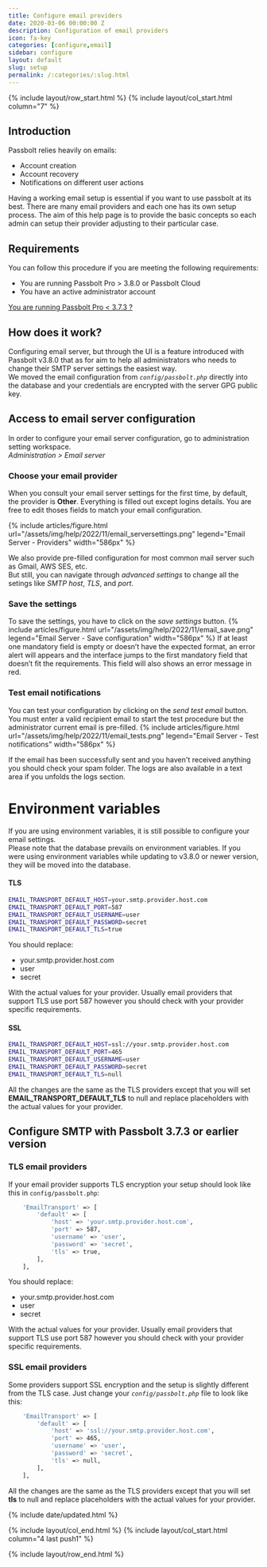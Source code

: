 ```yaml
---
title: Configure email providers
date: 2020-03-06 00:00:00 Z
description: Configuration of email providers
icon: fa-key
categories: [configure,email]
sidebar: configure
layout: default
slug: setup
permalink: /:categories/:slug.html
---
```


{% include layout/row_start.html %}
{% include layout/col_start.html column="7" %}

## Introduction

Passbolt relies heavily on emails:
  - Account creation
  - Account recovery
  - Notifications on different user actions

Having a working email setup is essential if you want to use passbolt at its best. There are many email providers
and each one has its own setup process. The aim of this help page is to provide the basic concepts so each admin
can setup their provider adjusting to their particular case.

## Requirements
You can follow this procedure if you are meeting the following requirements:

- You are running Passbolt Pro > 3.8.0 or Passbolt Cloud
- You have an active administrator account

[You are running Passbolt Pro < 3.7.3 ?](#outdated) 

## How does it work?
Configuring email server, but through the UI is a feature introduced with Passbolt v3.8.0 that as for aim to help all administrators who needs to change their SMTP server settings the easiest way. <br> 
We moved the email configuration from *`config/passbolt.php`* directly into the database and your credentials are encrypted with the server GPG public key.

## Access to email server configuration
In order to configure your email server configuration, go to administration setting workspace. <br>
*Administration > Email server*

### Choose your email provider
When you consult your email server settings for the first time, by default, the provider is **Other**. Everything is filled out except logins details. You are free to edit thoses fields to match your email configuration. 

{% include articles/figure.html url="/assets/img/help/2022/11/email_serversettings.png" legend="Email Server - Providers" width="586px" %}

We also provide pre-filled configuration for most common mail server such as Gmail, AWS SES, etc. 
<br>
But still, you can navigate through *advanced settings* to change all the setings like *SMTP host*, *TLS*, and *port*.

### Save the settings
To save the settings, you have to click on the *save settings* button.
{% include articles/figure.html url="/assets/img/help/2022/11/email_save.png" legend="Email Server - Save configuration" width="586px" %}
If at least one mandatory field is empty or doesn’t have the expected format, an error alert will appears and the interface jumps to the first mandatory field that doesn’t fit the requirements. This field will also shows an error message in red.

### Test email notifications
You can test your configuration by clicking on the *send test email* button. You must enter a valid recipient email to start the test procedure but the administrator current email is pre-filled.
{% include articles/figure.html url="/assets/img/help/2022/11/email_tests.png" legend="Email Server - Test notifications" width="586px" %}


If the email has been successfully sent and you haven't received anything you should check your spam folder.
The logs are also available in a text area if you unfolds the logs section.
<br>

# Environment variables
If you are using environment variables, it is still possible to configure your email settings. 
<br>
Please note that the database prevails on environment variables. If you were using environment variables while updating to v3.8.0 or newer version, they will be moved into the database.

#### TLS
```bash
EMAIL_TRANSPORT_DEFAULT_HOST=your.smtp.provider.host.com
EMAIL_TRANSPORT_DEFAULT_PORT=587
EMAIL_TRANSPORT_DEFAULT_USERNAME=user
EMAIL_TRANSPORT_DEFAULT_PASSWORD=secret
EMAIL_TRANSPORT_DEFAULT_TLS=true
```
You should replace:
- your.smtp.provider.host.com
- user
- secret
 
With the actual values for your provider. Usually email providers that support TLS use port 587 however you should check with your provider specific requirements.

#### SSL
```bash
EMAIL_TRANSPORT_DEFAULT_HOST=ssl://your.smtp.provider.host.com
EMAIL_TRANSPORT_DEFAULT_PORT=465
EMAIL_TRANSPORT_DEFAULT_USERNAME=user
EMAIL_TRANSPORT_DEFAULT_PASSWORD=secret
EMAIL_TRANSPORT_DEFAULT_TLS=null
```

All the changes are the same as the TLS providers except that you will set **EMAIL_TRANSPORT_DEFAULT_TLS** to null and replace placeholders with the actual values for your provider.

## <a name="outdated"></a> Configure SMTP with Passbolt 3.7.3 or earlier version



### TLS email providers 

If your email provider supports TLS encryption your setup should look like this in `config/passbolt.php`:

```bash
    'EmailTransport' => [
        'default' => [
            'host' => 'your.smtp.provider.host.com',
            'port' => 587,
            'username' => 'user',
            'password' => 'secret',
            'tls' => true,
        ],
    ],
```
You should replace:
- your.smtp.provider.host.com
- user
- secret
  
With the actual values for your provider. 
Usually email providers that support TLS use port 587 however you should check with your provider specific
requirements.

### SSL email providers 

Some providers support SSL encryption and the setup is slightly different from the TLS case. Just change
your *`config/passbolt.php`* file to look like this:

```bash
    'EmailTransport' => [
        'default' => [
            'host' => 'ssl://your.smtp.provider.host.com',
            'port' => 465,
            'username' => 'user',
            'password' => 'secret',
            'tls' => null,
        ],
    ],
```

All the changes are the same as the TLS providers except that you will set **tls** to null and replace placeholders with the actual values for your provider.

{% include date/updated.html %}

{% include layout/col_end.html %}
{% include layout/col_start.html column="4 last push1" %}

{% include layout/row_end.html %}
